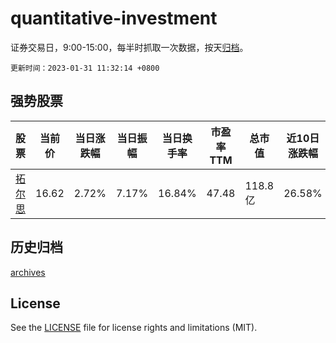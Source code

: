 # quantitative-investment

证券交易日，9:00-15:00，每半时抓取一次数据，按天[归档](archives)。

`更新时间：2023-01-31 11:32:14 +0800`

## 强势股票

|股票|当前价|当日涨跌幅|当日振幅|当日换手率|市盈率TTM|总市值|近10日涨跌幅|
|----|----|----|----|----|----|----|----|
|[拓尔思](https://xueqiu.com/S/SZ300229)|16.62|2.72%|7.17%|16.84%|47.48|118.8亿|26.58%|

## 历史归档

[archives](archives)

## License

See the [LICENSE](LICENSE) file for license rights and limitations (MIT).
